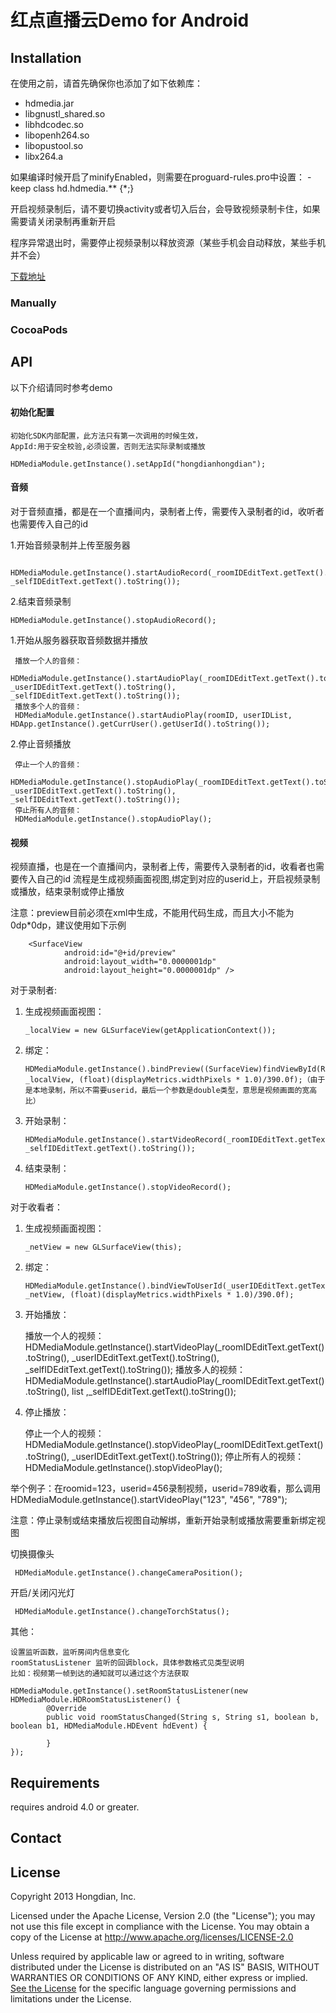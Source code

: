 
# 红点直播云Demo for Android #

## Installation  ##

 在使用之前，请首先确保你也添加了如下依赖库：
 
  * hdmedia.jar
  * libgnustl_shared.so
  * libhdcodec.so
  * libopenh264.so
  * libopustool.so
  * libx264.a

如果编译时候开启了minifyEnabled，则需要在proguard-rules.pro中设置：
 -keep class hd.hdmedia.** {*;}
 
 开启视频录制后，请不要切换activity或者切入后台，会导致视频录制卡住，如果需要请关闭录制再重新开启
 
 程序异常退出时，需要停止视频录制以释放资源（某些手机会自动释放，某些手机并不会）

[下载地址](https://github.com/HongdianLab/android-live-sdk)

### Manually ####



### CocoaPods ###

## API ##
 以下介绍请同时参考demo

#### 初始化配置 ####

    初始化SDK内部配置，此方法只有第一次调用的时候生效，
    AppId:用于安全校验,必须设置，否则无法实际录制或播放

    HDMediaModule.getInstance().setAppId("hongdianhongdian");


#### 音频 ####
  对于音频直播，都是在一个直播间内，录制者上传，需要传入录制者的id，收听者也需要传入自己的id
  
  1.开始音频录制并上传至服务器
 
     HDMediaModule.getInstance().startAudioRecord(_roomIDEditText.getText().toString(), _selfIDEditText.getText().toString());
 
  2.结束音频录制
 
    HDMediaModule.getInstance().stopAudioRecord();
 
  1.开始从服务器获取音频数据并播放
 
     播放一个人的音频：
     HDMediaModule.getInstance().startAudioPlay(_roomIDEditText.getText().toString(), _userIDEditText.getText().toString(), _selfIDEditText.getText().toString());
     播放多个人的音频：
     HDMediaModule.getInstance().startAudioPlay(roomID, userIDList, HDApp.getInstance().getCurrUser().getUserId().toString());

 
   2.停止音频播放
 
     停止一个人的音频：
     HDMediaModule.getInstance().stopAudioPlay(_roomIDEditText.getText().toString(), _userIDEditText.getText().toString(), _selfIDEditText.getText().toString());
     停止所有人的音频：
     HDMediaModule.getInstance().stopAudioPlay();

#### 视频 ####

  视频直播，也是在一个直播间内，录制者上传，需要传入录制者的id，收看者也需要传入自己的id
  流程是生成视频画面视图,绑定到对应的userid上，开启视频录制或播放，结束录制或停止播放
  
  注意：preview目前必须在xml中生成，不能用代码生成，而且大小不能为0dp*0dp，建议使用如下示例
  
  		<SurfaceView
                android:id="@+id/preview"
                android:layout_width="0.0000001dp"
                android:layout_height="0.0000001dp" />

  对于录制者:
  
  1. 生成视频画面视图：
  
         _localView = new GLSurfaceView(getApplicationContext());
  
  2. 绑定：
  
         HDMediaModule.getInstance().bindPreview((SurfaceView)findViewById(R.id.preview), _localView, (float)(displayMetrics.widthPixels * 1.0)/390.0f);（由于是本地录制，所以不需要userid，最后一个参数是double类型，意思是视频画面的宽高比）
  
  3. 开始录制：
  
         HDMediaModule.getInstance().startVideoRecord(_roomIDEditText.getText().toString(), _selfIDEditText.getText().toString());
  
  4. 结束录制： 
  
         HDMediaModule.getInstance().stopVideoRecord();

  
对于收看者：
  
  1. 生成视频画面视图： 
  
         _netView = new GLSurfaceView(this);
  
  2. 绑定：
  
         HDMediaModule.getInstance().bindViewToUserId(_userIDEditText.getText().toString(), _netView, (float)(displayMetrics.widthPixels * 1.0)/390.0f);
  
  3. 开始播放：
  
        播放一个人的视频：
        HDMediaModule.getInstance().startVideoPlay(_roomIDEditText.getText().toString(), _userIDEditText.getText().toString(), _selfIDEditText.getText().toString());
        播放多人的视频：
        HDMediaModule.getInstance().startAudioPlay(_roomIDEditText.getText().toString(), list ,_selfIDEditText.getText().toString());

 
  4. 停止播放：
  
        停止一个人的视频：
        HDMediaModule.getInstance().stopVideoPlay(_roomIDEditText.getText().toString(), _userIDEditText.getText().toString());
        停止所有人的视频：
        HDMediaModule.getInstance().stopVideoPlay();
 
 
举个例子：在roomid=123，userid=456录制视频，userid=789收看，那么调用HDMediaModule.getInstance().startVideoPlay("123", "456", "789");

注意：停止录制或结束播放后视图自动解绑，重新开始录制或播放需要重新绑定视图
  
  切换摄像头
  
     HDMediaModule.getInstance().changeCameraPosition();
  
  开启/关闭闪光灯
  
     HDMediaModule.getInstance().changeTorchStatus(); 
     
 其他：
 
    
    
    设置监听函数，监听房间内信息变化
	roomStatusListener 监听的回调block，具体参数格式见类型说明
	比如：视频第一帧到达的通知就可以通过这个方法获取
	
	HDMediaModule.getInstance().setRoomStatusListener(new HDMediaModule.HDRoomStatusListener() {
            @Override
            public void roomStatusChanged(String s, String s1, boolean b, boolean b1, HDMediaModule.HDEvent hdEvent) {
                
            }
    });

## Requirements ##

 requires android 4.0 or greater.

## Contact ##


## License ##

Copyright 2013 Hongdian, Inc.

Licensed under the Apache License, Version 2.0 (the "License"); you may not use this file except in compliance with the License. You may obtain a copy of the License at http://www.apache.org/licenses/LICENSE-2.0

Unless required by applicable law or agreed to in writing, software distributed under the License is distributed on an "AS IS" BASIS, WITHOUT WARRANTIES OR CONDITIONS OF ANY KIND, either express or implied. [See the License](LICENSE.txt) for the specific language governing permissions and limitations under the License.

